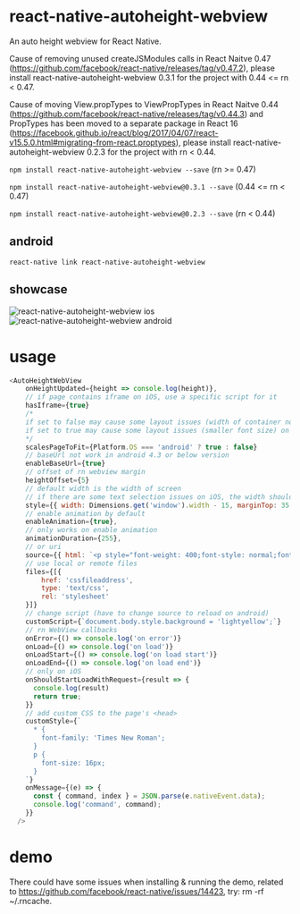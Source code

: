 # react-native-autoheight-webview
An auto height webview for React Native.

Cause of removing unused createJSModules calls in React Naitve 0.47 (https://github.com/facebook/react-native/releases/tag/v0.47.2), please install react-native-autoheight-webview 0.3.1 for the project with 0.44 <= rn < 0.47.

Cause of moving View.propTypes to ViewPropTypes in React Naitve 0.44 (https://github.com/facebook/react-native/releases/tag/v0.44.3) and PropTypes has been moved to a separate package in React 16 (https://facebook.github.io/react/blog/2017/04/07/react-v15.5.0.html#migrating-from-react.proptypes), please install react-native-autoheight-webview 0.2.3 for the project with rn < 0.44.

`npm install react-native-autoheight-webview --save` (rn >= 0.47)

`npm install react-native-autoheight-webview@0.3.1 --save` (0.44 <= rn < 0.47)

`npm install react-native-autoheight-webview@0.2.3 --save` (rn < 0.44)

## android
`react-native link react-native-autoheight-webview`

## showcase
![react-native-autoheight-webview ios](https://media.giphy.com/media/l4FGyhnvWfUgxCfe0/200w.gif)&nbsp;
![react-native-autoheight-webview android](https://media.giphy.com/media/xUPGcIO0a1ggESelfq/200w.gif)

# usage

```javascript
<AutoHeightWebView
    onHeightUpdated={height => console.log(height)},
    // if page contains iframe on iOS, use a specific script for it
    hasIframe={true}
    /*
    if set to false may cause some layout issues (width of container not fit for screen) on android
    if set to true may cause some layout issues (smaller font size) on iOS
    */
    scalesPageToFit={Platform.OS === 'android' ? true : false}
    // baseUrl not work in android 4.3 or below version
    enableBaseUrl={true}
    // offset of rn webview margin
    heightOffset={5}
    // default width is the width of screen
    // if there are some text selection issues on iOS, the width should be reduced more than 15 and the marginTop should be added more than 35
    style={{ width: Dimensions.get('window').width - 15, marginTop: 35 }}
    // enable animation by default
    enableAnimation={true},
    // only works on enable animation
    animationDuration={255},
    // or uri
    source={{ html: `<p style="font-weight: 400;font-style: normal;font-size: 21px;line-height: 1.58;letter-spacing: -.003em;">Tags are great for describing the essence of your story in a single word or phrase, but stories are rarely about a single thing. <span style="background-color: transparent !important;background-image: linear-gradient(to bottom, rgba(146, 249, 190, 1), rgba(146, 249, 190, 1));">If I pen a story about moving across the country to start a new job in a car with my husband, two cats, a dog, and a tarantula, I wouldn’t only tag the piece with “moving”. I’d also use the tags “pets”, “marriage”, “career change”, and “travel tips”.</span></p>` }}
    // use local or remote files
    files={[{
        href: 'cssfileaddress',
        type: 'text/css',
        rel: 'stylesheet'
    }]}
    // change script (have to change source to reload on android)
    customScript={`document.body.style.background = 'lightyellow';`}
    // rn WebView callbacks
    onError={() => console.log('on error')}
    onLoad={() => console.log('on load')}
    onLoadStart={() => console.log('on load start')}
    onLoadEnd={() => console.log('on load end')}
    // only on iOS
    onShouldStartLoadWithRequest={result => {
      console.log(result)
      return true;
    }}
    // add custom CSS to the page's <head>
    customStyle={`
      * {
        font-family: 'Times New Roman';
      }
      p {
        font-size: 16px;
      }
    `}
    onMessage={(e) => {
      const { command, index } = JSON.parse(e.nativeEvent.data);
      console.log('command', command);
    }}
  />
```

# demo

There could have some issues when installing & running the demo, related to https://github.com/facebook/react-native/issues/14423, try: rm -rf ~/.rncache.
